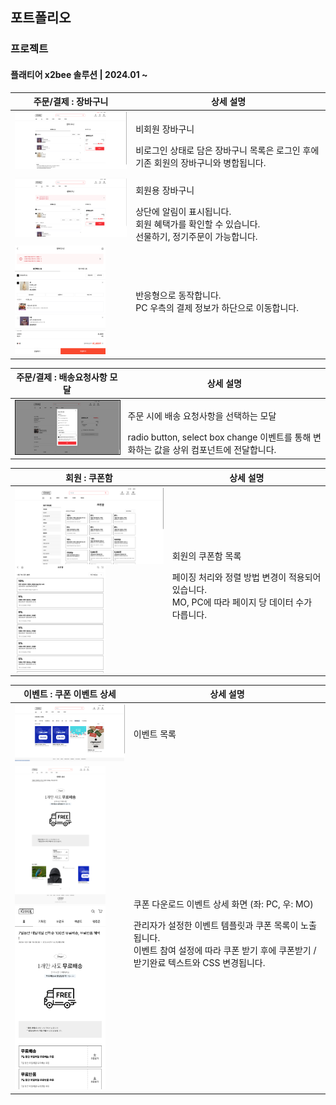 ## 포트폴리오

### 프로젝트

#### 플래티어 x2bee 솔루션 | 2024.01 ~ 

| 주문/결제 : 장바구니                                             | 상세 설명                                                                              |
|----------------------------------------------------------|------------------------------------------------------------------------------------|
| <img src="./project-01/01_장바구니_PC_01.png" width="300px"> | <p>비회원 장바구니</p>비로그인 상태로 담은 장바구니 목록은 로그인 후에 기존 회원의 장바구니와 병합됩니다.                     |
| <img src="./project-01/01_장바구니_PC_02.png" width="300px"> | <p>회원용 장바구니</p>상단에 알림이 표시됩니다.<br/>회원 혜택가를 확인할 수 있습니다. <br/>선물하기, 정기주문이 가능합니다. |
| <img src="./project-01/01_장바구니_MO_01.png" width="145px"> | 반응형으로 동작합니다.<br/>PC 우측의 결제 정보가 하단으로 이동합니다.                                         |

| 주문/결제 : 배송요청사항 모달                                                   | 상세 설명                                                                         |
|---------------------------------------------------------------------|-------------------------------------------------------------------------------|
| <img src="./project-01/02_주문서_PC_01.png" width="300px" border="1"/> | <p>주문 시에 배송 요청사항을 선택하는 모달</p>radio button, select box change 이벤트를 통해 변화하는 값을 상위 컴포넌트에 전달합니다. |

| 회원 : 쿠폰함                                                                                                                                                                | 상세 설명                                                                            |
|-------------------------------------------------------------------------------------------------------------------------------------------------------------------------|----------------------------------------------------------------------------------|
| <div style="display: flex; flex-direction: column;"><img src="./project-01/04_쿠폰함_PC_01.png" width="300px"><img src="./project-01/04_쿠폰함_MO_01.png" width="145px"><div> | <p>회원의 쿠폰함 목록</p> 페이징 처리와 정렬 방법 변경이 적용되어 있습니다.<br/>MO, PC에 따라 페이지 당 데이터 수가 다릅니다. |


| 이벤트 : 쿠폰 이벤트 상세                                                                                                                         | 상세 설명                                                                                                          |
|-----------------------------------------------------------------------------------------------------------------------------------------|----------------------------------------------------------------------------------------------------------------|
| <img src="./project-01/03_이벤트_PC_01.png" width="300px">                                                                                 | <p>이벤트 목록</p>                                                                                              |
| <img src="./project-01/03_이벤트_PC_02.png" width="145px"><img src="./project-01/03_이벤트_MO_01.png" width="145px"> | <p>쿠폰 다운로드 이벤트 상세 화면 (좌: PC, 우: MO)</p> 관리자가 설정한 이벤트 템플릿과 쿠폰 목록이 노출됩니다. <br/>이벤트 참여 설정에 따라 쿠폰 받기 후에 쿠폰받기 / 받기완료 텍스트와 CSS 변경됩니다. | |